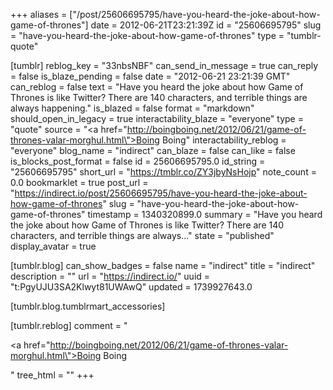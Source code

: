 +++
aliases = ["/post/25606695795/have-you-heard-the-joke-about-how-game-of-thrones"]
date = 2012-06-21T23:21:39Z
id = "25606695795"
slug = "have-you-heard-the-joke-about-how-game-of-thrones"
type = "tumblr-quote"

[tumblr]
reblog_key = "33nbsNBF"
can_send_in_message = true
can_reply = false
is_blaze_pending = false
date = "2012-06-21 23:21:39 GMT"
can_reblog = false
text = "Have you heard the joke about how Game of Thrones is like Twitter? There are 140 characters, and terrible things are always happening."
is_blazed = false
format = "markdown"
should_open_in_legacy = true
interactability_blaze = "everyone"
type = "quote"
source = "<a href=\"http://boingboing.net/2012/06/21/game-of-thrones-valar-morghul.html\">Boing Boing</a>"
interactability_reblog = "everyone"
blog_name = "indirect"
can_blaze = false
can_like = false
is_blocks_post_format = false
id = 25606695795.0
id_string = "25606695795"
short_url = "https://tmblr.co/ZY3jbyNsHojp"
note_count = 0.0
bookmarklet = true
post_url = "https://indirect.io/post/25606695795/have-you-heard-the-joke-about-how-game-of-thrones"
slug = "have-you-heard-the-joke-about-how-game-of-thrones"
timestamp = 1340320899.0
summary = "Have you heard the joke about how Game of Thrones is like Twitter? There are 140 characters, and terrible things are always..."
state = "published"
display_avatar = true

[tumblr.blog]
can_show_badges = false
name = "indirect"
title = "indirect"
description = ""
url = "https://indirect.io/"
uuid = "t:PgyUJU3SA2Klwyt81UWAwQ"
updated = 1739927643.0

[tumblr.blog.tumblrmart_accessories]

[tumblr.reblog]
comment = "<p><a href=\"http://boingboing.net/2012/06/21/game-of-thrones-valar-morghul.html\">Boing Boing</a></p>"
tree_html = ""
+++
